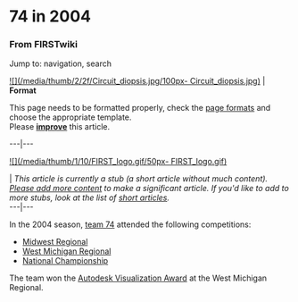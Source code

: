 # 74 in 2004

### From FIRSTwiki

Jump to: navigation, search

[![](/media/thumb/2/2f/Circuit_diopsis.jpg/100px-
Circuit_diopsis.jpg)](Image:Circuit_diopsis.jpg "" ) |  **Format**  

This page needs to be formatted properly, check the [page
formats](FIRSTwiki:Page_formats "FIRSTwiki:Page formats" ) and
choose the appropriate template.  
Please
**[improve](http://www.firstwiki.net/index.php?title=74_in_2004&action=edit
"http://www.firstwiki.net/index.php?title=74_in_2004&action=edit" )** this
article.  
  
---|---  
  
[![](/media/thumb/1/10/FIRST_logo.gif/50px-
FIRST_logo.gif)](Image:FIRST_logo.gif "" )

|  _This article is currently a stub (a short article without much content).
[Please add more
content](http://www.firstwiki.net/index.php?title=74_in_2004&action=edit
"http://www.firstwiki.net/index.php?title=74_in_2004&action=edit" ) to make a
significant article. If you'd like to add to more stubs, look at the list of
[short articles](Special:Shortpages "Special:Shortpages" )._  
---|---  
  
  

In the 2004 season, [team 74](74 "74" ) attended the following
competitions:

  * [Midwest Regional](Midwest_Regional "Midwest Regional" )
  * [West Michigan Regional](West_Michigan_Regional "West Michigan Regional" )
  * [National Championship](National_Championship "National Championship" )

The team won the [Autodesk Visualization
Award](Autodesk_Visualization_Award "Autodesk Visualization Award"
) at the West Michigan Regional.

